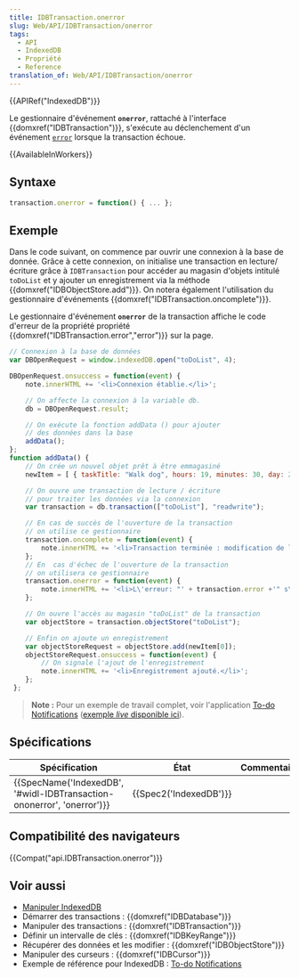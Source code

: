 ```yaml
---
title: IDBTransaction.onerror
slug: Web/API/IDBTransaction/onerror
tags:
  - API
  - IndexedDB
  - Propriété
  - Reference
translation_of: Web/API/IDBTransaction/onerror
---
```

{{APIRef("IndexedDB")}}

Le gestionnaire d'événement **`onerror`**, rattaché à l'interface {{domxref("IDBTransaction")}}, s'exécute au déclenchement d'un événement [`error`](/fr/docs/Web/Events/error) lorsque la transaction échoue.

{{AvailableInWorkers}}

## Syntaxe

```js
transaction.onerror = function() { ... };
```

## Exemple

Dans le code suivant, on commence par ouvrir une connexion à la base de donnée. Grâce à cette connexion, on initialise une transaction en lecture/écriture grâce à `IDBTransaction` pour accéder au magasin d'objets intitulé `toDoList` et y ajouter un enregistrement via la méthode  {{domxref("IDBObjectStore.add")}}. On notera également l'utilisation du gestionnaire d'événements {{domxref("IDBTransaction.oncomplete")}}.

Le gestionnaire d'événement **`onerror`** de la transaction affiche le code d'erreur de la propriété propriété {{domxref("IDBTransaction.error","error")}} sur la page.

```js
// Connexion à la base de données
var DBOpenRequest = window.indexedDB.open("toDoList", 4);

DBOpenRequest.onsuccess = function(event) {
	note.innerHTML += '<li>Connexion établie.</li>';

	// On affecte la connexion à la variable db.
	db = DBOpenRequest.result;

	// On exécute la fonction addData () pour ajouter
    // des données dans la base
	addData();
};
function addData() {
	// On crée un nouvel objet prêt à être emmagasiné
	newItem = [ { taskTitle: "Walk dog", hours: 19, minutes: 30, day: 24, month: "December", year: 2013, notified: "no" } ];

	// On ouvre une transaction de lecture / écriture
    // pour traiter les données via la connexion
	var transaction = db.transaction(["toDoList"], "readwrite");

	// En cas de succès de l'ouverture de la transaction
    // on utilise ce gestionnaire
	transaction.oncomplete = function(event) {
		note.innerHTML += '<li>Transaction terminée : modification de la base de données OK.</li>';
	};
	// En  cas d'échec de l'ouverture de la transaction
    // on utilisera ce gestionnaire
	transaction.onerror = function(event) {
		note.innerHTML += '<li>L\'erreur: "' + transaction.error +'" s\'est produite, échec de la transaction.</li>';
	};

	// On ouvre l'accès au magasin "toDoList" de la transaction
	var objectStore = transaction.objectStore("toDoList");

	// Enfin on ajoute un enregistrement
	var objectStoreRequest = objectStore.add(newItem[0]);
	objectStoreRequest.onsuccess = function(event) {
		// On signale l'ajout de l'enregistrement
		note.innerHTML += '<li>Enregistrement ajouté.</li>';
	};
 };

```

> **Note :** Pour un exemple de travail complet, voir l'application [To-do Notifications](https://github.com/mdn/to-do-notifications/) ([exemple _live_ disponible ici](https://mdn.github.io/to-do-notifications/)).

## Spécifications

| Spécification                                                                                | État                         | Commentaires |
| -------------------------------------------------------------------------------------------- | ---------------------------- | ------------ |
| {{SpecName('IndexedDB', '#widl-IDBTransaction-ononerror', 'onerror')}} | {{Spec2('IndexedDB')}} |              |

## Compatibilité des navigateurs

{{Compat("api.IDBTransaction.onerror")}}

## Voir aussi

- [Manipuler IndexedDB](/fr/docs/Web/API/API_IndexedDB/Using_IndexedDB)
- Démarrer des transactions : {{domxref("IDBDatabase")}}
- Manipuler des transactions : {{domxref("IDBTransaction")}}
- Définir un intervalle de clés : {{domxref("IDBKeyRange")}}
- Récupérer des données et les modifier : {{domxref("IDBObjectStore")}}
- Manipuler des curseurs : {{domxref("IDBCursor")}}
- Exemple de référence pour IndexedDB : [To-do Notifications](https://github.com/mdn/to-do-notifications/tree/gh-pages)
